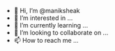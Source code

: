 - 👋 Hi, I’m @maniksheak
- 👀 I’m interested in ...
- 🌱 I’m currently learning ...
- 💞️ I’m looking to collaborate on ...
- 📫 How to reach me ...

<!---
maniksheak/maniksheak is a ✨ special ✨ repository because its `README.md` (this file) appears on your GitHub profile.
You can click the Preview link to take a look at your changes.
--->
